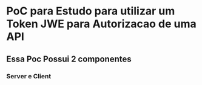 # PoC para Estudo para utilizar um Token JWE para Autorizacao de uma API
## Essa Poc Possui 2 componentes 
### Server e Client
